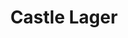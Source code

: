 ---
title: 'Castle Lager'
type: 'SA'
description: 'Lorem ipsum dolor sit amet consectetur adipisicing elit. Obcaecati sint cumque voluptatem cupiditate odit corporis.'
price: 19
---